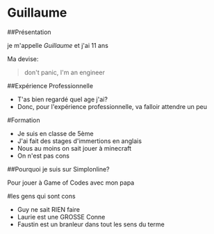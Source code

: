# Guillaume


##Présentation

je m'appelle _Guillaume_ et j'ai 11 ans

Ma devise: 

> don't panic, I'm an engineer

##Expérience Professionnelle

* T'as bien regardé quel age j'ai?
* Donc, pour l'expérience professionnelle, va falloir attendre un peu

#Formation

* Je suis en classe de 5ème
* J'ai fait des stages d'immertions en anglais
* Nous au moins on sait jouer à minecraft
* On n'est pas cons

##Pourquoi je suis sur Simplonline?

Pour jouer à Game of Codes avec mon papa

#les gens qui sont cons

* Guy ne sait RIEN faire
* Laurie est une GROSSE Conne
* Faustin est un branleur dans tout les sens du terme
